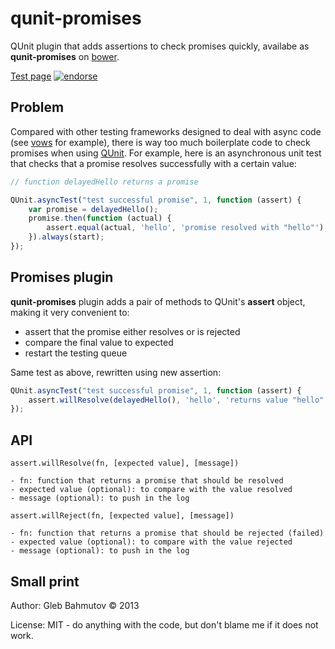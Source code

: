 # qunit-promises

QUnit plugin that adds assertions to check promises quickly, availabe
as **qunit-promises** on [bower](http://sindresorhus.com/bower-components/).

[Test page](http://glebbahmutov.com/qunit-promises/)
[![endorse][endorse-image]][endorse-url]

## Problem

Compared with other testing frameworks designed to deal with async code
(see [vows](http://vowsjs.org/) for example),
there is way too much boilerplate code to check promises when using
[QUnit](http://qunitjs.com/). For example, here is an asynchronous unit test
that checks that a promise resolves successfully with a certain value:

```javascript
// function delayedHello returns a promise

QUnit.asyncTest("test successful promise", 1, function (assert) {
    var promise = delayedHello();
    promise.then(function (actual) {
        assert.equal(actual, 'hello', 'promise resolved with "hello"');
    }).always(start);
});
```
## Promises plugin

**qunit-promises** plugin adds a pair of methods to QUnit's **assert** object,
making it very convenient to:

* assert that the promise either resolves or is rejected
* compare the final value to expected
* restart the testing queue

Same test as above, rewritten using new assertion:

```javascript
QUnit.asyncTest("test successful promise", 1, function (assert) {
    assert.willResolve(delayedHello(), 'hello', 'returns value "hello"');
});
```
## API

```
assert.willResolve(fn, [expected value], [message])

- fn: function that returns a promise that should be resolved
- expected value (optional): to compare with the value resolved
- message (optional): to push in the log
```

```
assert.willReject(fn, [expected value], [message])

- fn: function that returns a promise that should be rejected (failed)
- expected value (optional): to compare with the value rejected
- message (optional): to push in the log
```

## Small print

Author: Gleb Bahmutov &copy; 2013

License: MIT - do anything with the code, but don't blame me if it does not work.

[endorse-image]: https://api.coderwall.com/bahmutov/endorsecount.png
[endorse-url]: https://coderwall.com/bahmutov